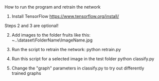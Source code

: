 How to run the program and retrain the network

1) Install TensorFlow
https://www.tensorflow.org/install/

Steps 2 and 3 are optional!

2) Add images to the folder fruits like this:
~..\dataset\FolderName\ImageName.jpg

3) Run the script to retrain the network:
    python retrain.py
    
4) Run this script for a selected image in the test folder
    python classify.py
    
5) Change the "graph" parameters in classify.py to try out differently trained graphs